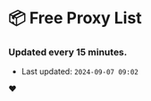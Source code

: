 # :package: Free Proxy List
### Updated every 15 minutes.

- Last updated: `2024-09-07 09:02`

:heart:
